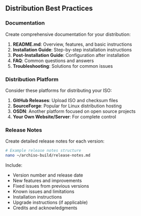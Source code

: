 ## Distribution Best Practices

### Documentation

Create comprehensive documentation for your distribution:

1. **README.md**: Overview, features, and basic instructions
2. **Installation Guide**: Step-by-step installation instructions
3. **Post-Installation Guide**: Configuration after installation
4. **FAQ**: Common questions and answers
5. **Troubleshooting**: Solutions for common issues

### Distribution Platform

Consider these platforms for distributing your ISO:

1. **GitHub Releases**: Upload ISO and checksum files
2. **SourceForge**: Popular for Linux distribution hosting
3. **OSDN**: Another platform focused on open source projects
4. **Your Own Website/Server**: For complete control

### Release Notes

Create detailed release notes for each version:

```bash
# Example release notes structure
nano ~/archiso-build/release-notes.md
```

Include:
- Version number and release date
- New features and improvements
- Fixed issues from previous versions
- Known issues and limitations
- Installation instructions
- Upgrade instructions (if applicable)
- Credits and acknowledgments
